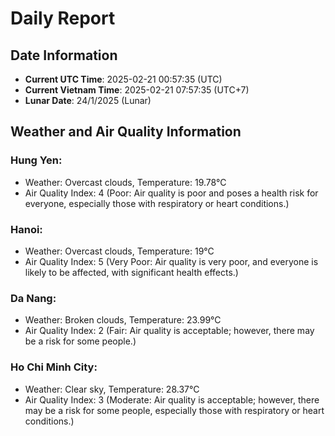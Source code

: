 # Daily Report
## Date Information
- **Current UTC Time**: 2025-02-21 00:57:35 (UTC)
- **Current Vietnam Time**: 2025-02-21 07:57:35 (UTC+7)
- **Lunar Date**: 24/1/2025 (Lunar)

## Weather and Air Quality Information

### Hung Yen:
- Weather: Overcast clouds, Temperature: 19.78°C
- Air Quality Index: 4 (Poor: Air quality is poor and poses a health risk for everyone, especially those with respiratory or heart conditions.)

### Hanoi:
- Weather: Overcast clouds, Temperature: 19°C
- Air Quality Index: 5 (Very Poor: Air quality is very poor, and everyone is likely to be affected, with significant health effects.)

### Da Nang:
- Weather: Broken clouds, Temperature: 23.99°C
- Air Quality Index: 2 (Fair: Air quality is acceptable; however, there may be a risk for some people.)

### Ho Chi Minh City:
- Weather: Clear sky, Temperature: 28.37°C
- Air Quality Index: 3 (Moderate: Air quality is acceptable; however, there may be a risk for some people, especially those with respiratory or heart conditions.)
